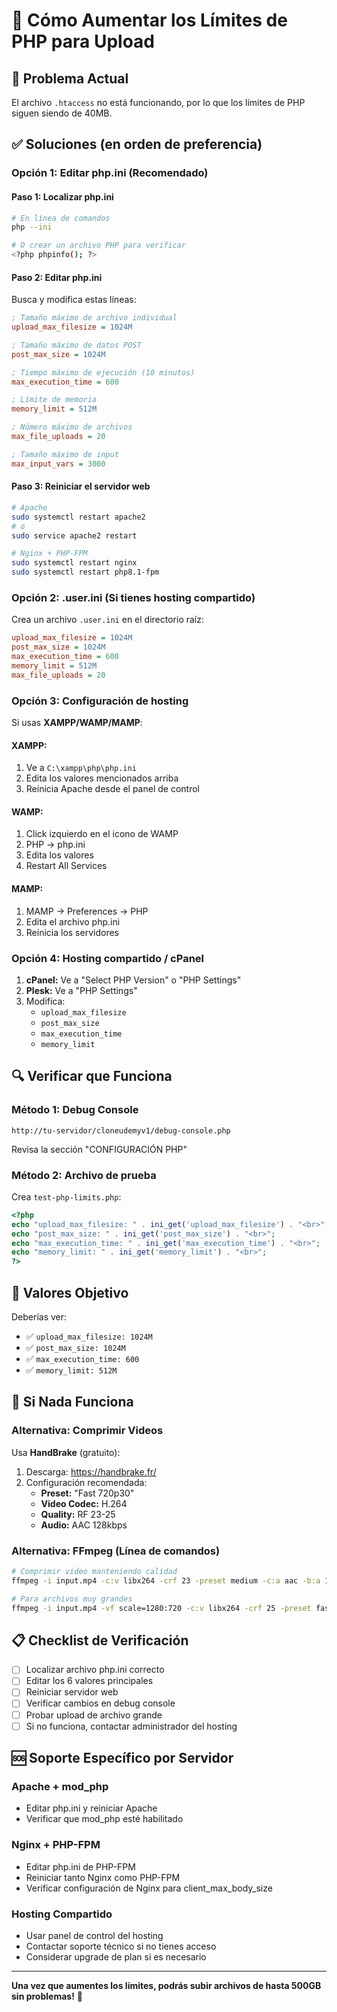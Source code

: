 # 🔧 Cómo Aumentar los Límites de PHP para Upload

## 🚨 Problema Actual
El archivo `.htaccess` no está funcionando, por lo que los límites de PHP siguen siendo de 40MB.

## ✅ Soluciones (en orden de preferencia)

### **Opción 1: Editar php.ini (Recomendado)**

#### **Paso 1: Localizar php.ini**
```bash
# En línea de comandos
php --ini

# O crear un archivo PHP para verificar
<?php phpinfo(); ?>
```

#### **Paso 2: Editar php.ini**
Busca y modifica estas líneas:
```ini
; Tamaño máximo de archivo individual
upload_max_filesize = 1024M

; Tamaño máximo de datos POST
post_max_size = 1024M

; Tiempo máximo de ejecución (10 minutos)
max_execution_time = 600

; Límite de memoria
memory_limit = 512M

; Número máximo de archivos
max_file_uploads = 20

; Tamaño máximo de input
max_input_vars = 3000
```

#### **Paso 3: Reiniciar el servidor web**
```bash
# Apache
sudo systemctl restart apache2
# o
sudo service apache2 restart

# Nginx + PHP-FPM
sudo systemctl restart nginx
sudo systemctl restart php8.1-fpm
```

### **Opción 2: .user.ini (Si tienes hosting compartido)**

Crea un archivo `.user.ini` en el directorio raíz:
```ini
upload_max_filesize = 1024M
post_max_size = 1024M
max_execution_time = 600
memory_limit = 512M
max_file_uploads = 20
```

### **Opción 3: Configuración de hosting**

Si usas **XAMPP/WAMP/MAMP**:

#### **XAMPP:**
1. Ve a `C:\xampp\php\php.ini`
2. Edita los valores mencionados arriba
3. Reinicia Apache desde el panel de control

#### **WAMP:**
1. Click izquierdo en el icono de WAMP
2. PHP → php.ini
3. Edita los valores
4. Restart All Services

#### **MAMP:**
1. MAMP → Preferences → PHP
2. Edita el archivo php.ini
3. Reinicia los servidores

### **Opción 4: Hosting compartido / cPanel**

1. **cPanel:** Ve a "Select PHP Version" o "PHP Settings"
2. **Plesk:** Ve a "PHP Settings" 
3. Modifica:
   - `upload_max_filesize`
   - `post_max_size` 
   - `max_execution_time`
   - `memory_limit`

## 🔍 Verificar que Funciona

### **Método 1: Debug Console**
```
http://tu-servidor/cloneudemyv1/debug-console.php
```
Revisa la sección "CONFIGURACIÓN PHP"

### **Método 2: Archivo de prueba**
Crea `test-php-limits.php`:
```php
<?php
echo "upload_max_filesize: " . ini_get('upload_max_filesize') . "<br>";
echo "post_max_size: " . ini_get('post_max_size') . "<br>";
echo "max_execution_time: " . ini_get('max_execution_time') . "<br>";
echo "memory_limit: " . ini_get('memory_limit') . "<br>";
?>
```

## 🎯 Valores Objetivo

Deberías ver:
- ✅ `upload_max_filesize: 1024M`
- ✅ `post_max_size: 1024M`
- ✅ `max_execution_time: 600`
- ✅ `memory_limit: 512M`

## 🚫 Si Nada Funciona

### **Alternativa: Comprimir Videos**

Usa **HandBrake** (gratuito):
1. Descarga: https://handbrake.fr/
2. Configuración recomendada:
   - **Preset:** "Fast 720p30"
   - **Video Codec:** H.264
   - **Quality:** RF 23-25
   - **Audio:** AAC 128kbps

### **Alternativa: FFmpeg (Línea de comandos)**
```bash
# Comprimir video manteniendo calidad
ffmpeg -i input.mp4 -c:v libx264 -crf 23 -preset medium -c:a aac -b:a 128k output.mp4

# Para archivos muy grandes
ffmpeg -i input.mp4 -vf scale=1280:720 -c:v libx264 -crf 25 -preset fast -c:a aac -b:a 96k output.mp4
```

## 📋 Checklist de Verificación

- [ ] Localizar archivo php.ini correcto
- [ ] Editar los 6 valores principales
- [ ] Reiniciar servidor web
- [ ] Verificar cambios en debug console
- [ ] Probar upload de archivo grande
- [ ] Si no funciona, contactar administrador del hosting

## 🆘 Soporte Específico por Servidor

### **Apache + mod_php**
- Editar php.ini y reiniciar Apache
- Verificar que mod_php esté habilitado

### **Nginx + PHP-FPM**
- Editar php.ini de PHP-FPM
- Reiniciar tanto Nginx como PHP-FPM
- Verificar configuración de Nginx para client_max_body_size

### **Hosting Compartido**
- Usar panel de control del hosting
- Contactar soporte técnico si no tienes acceso
- Considerar upgrade de plan si es necesario

---

**Una vez que aumentes los límites, podrás subir archivos de hasta 500GB sin problemas!** 🎉
